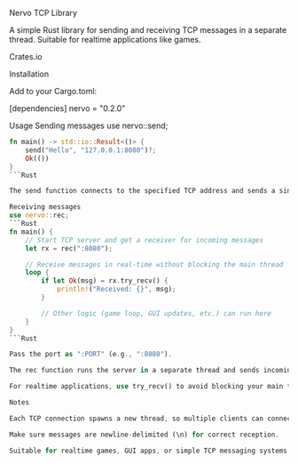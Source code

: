 Nervo TCP Library

A simple Rust library for sending and receiving TCP messages in a separate thread. Suitable for realtime applications like games.

Crates.io

Installation

Add to your Cargo.toml:

[dependencies]
nervo = "0.2.0"

Usage
Sending messages
use nervo::send;
```Rust
fn main() -> std::io::Result<()> {
    send("Hello", "127.0.0.1:8080")?;
    Ok(())
}
```Rust

The send function connects to the specified TCP address and sends a single message. Each message should end with a newline (\n) for proper reception.

Receiving messages
use nervo::rec;
```Rust
fn main() {
    // Start TCP server and get a receiver for incoming messages
    let rx = rec(":8080");

    // Receive messages in real-time without blocking the main thread
    loop {
        if let Ok(msg) = rx.try_recv() {
            println!("Received: {}", msg);
        }

        // Other logic (game loop, GUI updates, etc.) can run here
    }
}
```Rust

Pass the port as ":PORT" (e.g., ":8080").

The rec function runs the server in a separate thread and sends incoming messages via an mpsc channel.

For realtime applications, use try_recv() to avoid blocking your main thread.

Notes

Each TCP connection spawns a new thread, so multiple clients can connect simultaneously.

Make sure messages are newline-delimited (\n) for correct reception.

Suitable for realtime games, GUI apps, or simple TCP messaging systems.
